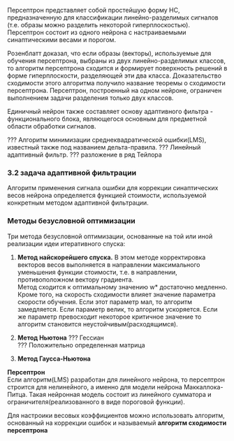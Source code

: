 Персептрон представляет собой простейшую форму НС, предназначенную для классификации линейно-разделимых сигналов (т.е. образы можно разделить некоторой гиперплоскостью). Персептрон состоит из одного нейрона с настраиваемыми синаптическими весами и порогом.  

Розенблатт доказал, что если образы (векторы), используемые для обучения персептрона, выбраны из двух линейно-разделимых классов, то алгоритм персептрона сходится и формирует поверхность решений в форме гиперплоскости, разделяющей эти два класса. Доказательство сходимости этого алгоритма получило название теоремы о сходимости персептрона. Персептрон, построенный на одном нейроне, ограничен выполнением задачи разделения только двух классов.  

Единичный нейрон также составляет основу адаптивного фильтра - функционального блока, являющегося основным для предметной области обработки сигналов.

??? Алгоритм минимизации среднеквадратической ошибки(LMS), известный также под названием дельта-правила.
??? Линейный адаптивный фильтр.
??? разложение в ряд Тейлора

### 3.2 задача адаптивной фильтрации  
Алгоритм применения сигнала ошибки для коррекции синаптических весов нейрона определяется функцией стоимости, используемой конкретным методом адаптивной фильтрации.

### Методы безусловной оптимизации  
Три метода безусловной оптимизации, основанные на той или иной реализации идеи итеративного спуска:  

1. **Метод найскорейшего спуска.** В этом методе корректировка векторов весов выполняется в направлении максимального уменьшения функции стоимости, т.е. в направлении, противоположном вектору градиента.  
Метод сходится к оптимальному значению w* достаточно медленно. Кроме того, на скорость сходимости влияет значение параметра скорости обучения. Если этот параметр мал, то алгоритм замедляется. Если параметр велик, то алгоритм ускоряется. Если же параметр превосходит некоторое критичное значение то алгоритм становится неустойчивым(расходящимся).  

2. **Метод Ньютона**
??? Гессиан  
??? Положительно определенная матрица  

3. **Метод Гаусса-Ньютона**  

**Персептрон**  
Если алгоритм(LMS) разработан для линейного нейрона, то персептрон строится для нелинейного, а именно для модели нейрона Маккаллока-Питца. Такая нейронная модель состоит из линейного сумматора и ограничителя(реализованного в виде пороговой функции).  

Для настроики весовых коэффициентов можно использовать алгоритм, основанный на коррекции ошибок и называемый **алгоритм сходимости персептрона** 